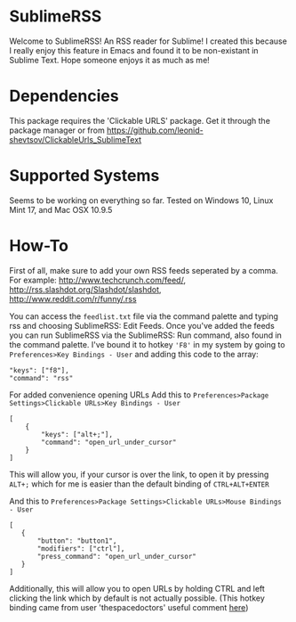 SublimeRSS
==========
 Welcome to SublimeRSS! An RSS reader for Sublime! I created this because I really enjoy this feature in Emacs and found it to be non-existant in Sublime Text. Hope someone enjoys it as much as me!

Dependencies
============
This package requires the 'Clickable URLS' package. Get it through the package manager or from https://github.com/leonid-shevtsov/ClickableUrls_SublimeText

Supported Systems
=================
Seems to be working on everything so far.
Tested on Windows 10, Linux Mint 17, and Mac OSX 10.9.5 

How-To
======
First of all, make sure to add your own RSS feeds seperated by a comma. For example:
http://www.techcrunch.com/feed/,
http://rss.slashdot.org/Slashdot/slashdot,
http://www.reddit.com/r/funny/.rss

 You can access the `feedlist.txt` file via the command palette and typing rss and choosing SublimeRSS: Edit Feeds. Once you've added the feeds you can run SublimeRSS via the SublimeRSS: Run command, also found in the command palette. I've bound it to hotkey `'F8'` in my system by going to `Preferences>Key Bindings - User` and adding this code to the array:
```
"keys": ["f8"], 
"command": "rss" 
```
 For added convenience opening URLs 
 Add this to `Preferences>Package Settings>Clickable URLs>Key Bindings - User`
```
[
	{ 
		"keys": ["alt+;"], 
		"command": "open_url_under_cursor" 
	}
]
```
This will allow you, if your cursor is over the link, to open it by pressing `ALT+;` which for me is easier than the default binding of `CTRL+ALT+ENTER`

 And this to `Preferences>Package Settings>Clickable URLs>Mouse Bindings - User`
 ```
 [
	{ 
		"button": "button1", 
		"modifiers": ["ctrl"], 
		"press_command": "open_url_under_cursor" 
	}
]
```
Additionally, this will allow you to open URLs by holding CTRL and left clicking the link which by default is not actually possible. (This hotkey binding came from user 'thespacedoctors' useful comment [here](https://github.com/leonid-shevtsov/ClickableUrls_SublimeText/issues/2))

